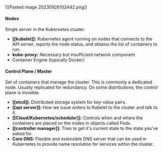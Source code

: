 ![[Pasted image 20230926102442.png]]
#### Nodes
Single server in the Kubernetes cluster.
- **[[kubelet]]:** Kubernetes agent running on nodes that connects to the API server, reports the node status, and obtains the list of containers to run.
- **kube-proxy:** Necessary but insufficient network component
- Container Engine (typically Docker)
#### Control Plane / Master
Set of containers that manage the cluster. This is commonly a dedicated node. Usually replicated for redundancy. On some distributions, the control plane is invisible.
- **[[etcd]]:** Distributed storage system for key-value pairs.
- **[[api server]]:** How we issue orders to Kubelet to the cluster and talk to it.
- **[[Cloud/Kubernetes/scheduler]]:** Controls when and where the containers are placed on the nodes in objects called Pods.
- **[[controller manager]]:** Tries to get it's current state to the state you've asked for.
- **Core DNS:** Flexible and extensible DNS server that can be used in Kubernetes to provide name resolution for services within the cluster.